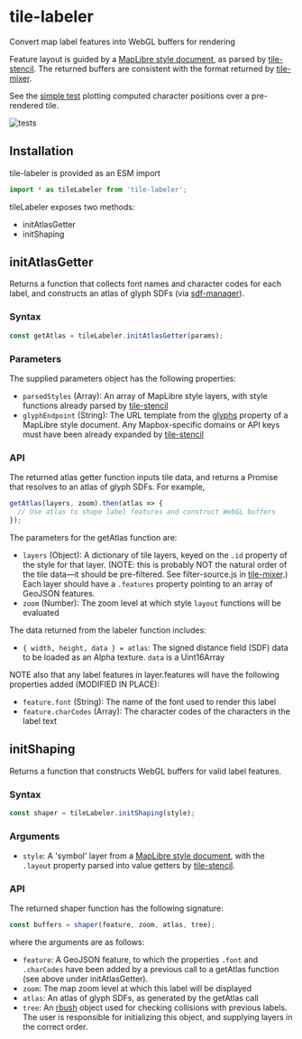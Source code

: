# tile-labeler

Convert map label features into WebGL buffers for rendering

Feature layout is guided by a [MapLibre style document][MapLibre], as parsed by
[tile-stencil][]. The returned buffers are consistent with the format
returned by [tile-mixer][].

See the [simple test][] plotting computed character positions over a
pre-rendered tile.

[MapLibre]: https://maplibre.org/maplibre-gl-js-docs/style-spec/layers/#symbol
[tile-stencil]: https://github.com/GlobeletJS/tile-stencil
[tile-mixer]: https://github.com/GlobeletJS/tile-mixer
[simple test]: https://globeletjs.github.io/tile-labeler/examples/maptiler-basic/

![tests](https://github.com/GlobeletJS/tile-labeler/actions/workflows/node.js.yml/badge.svg)

## Installation
tile-labeler is provided as an ESM import
```javascript
import * as tileLabeler from 'tile-labeler';
```

tileLabeler exposes two methods:
- initAtlasGetter
- initShaping

## initAtlasGetter
Returns a function that collects font names and character codes for each
label, and constructs an atlas of glyph SDFs (via [sdf-manager][]).

[sdf-manager]: https://github.com/GlobeletJS/sdf-manager

### Syntax
```javascript
const getAtlas = tileLabeler.initAtlasGetter(params);
```

### Parameters
The supplied parameters object has the following properties:
- `parsedStyles` (Array): An array of MapLibre style layers, with style functions
  already parsed by [tile-stencil][]
- `glyphEndpoint` (String): The URL template from the [glyphs][] property of a
  MapLibre style document. Any Mapbox-specific domains or API keys must have been
  already expanded by [tile-stencil][]

[glyphs]: https://maplibre.org/maplibre-gl-js-docs/style-spec/glyphs/

### API
The returned atlas getter function inputs tile data, and returns a Promise that
resolves to an atlas of glyph SDFs.
For example,
```javascript
getAtlas(layers, zoom).then(atlas => {
  // Use atlas to shape label features and construct WebGL buffers
});
```

The parameters for the getAtlas function are:
- `layers` (Object): A dictionary of tile layers, keyed on the `.id` property 
  of the style for that layer. (NOTE: this is probably NOT the natural order 
  of the tile data&mdash;it should be pre-filtered. See filter-source.js in 
  [tile-mixer].) Each layer should have a `.features` property pointing to
  an array of GeoJSON features.
- `zoom` (Number): The zoom level at which style `layout` functions will be
  evaluated

The data returned from the labeler function includes:
- `{ width, height, data } = atlas`: The signed distance field (SDF) data to
  be loaded as an Alpha texture. `data` is a Uint16Array

NOTE also that any label features in layer.features will have the following
properties added (MODIFIED IN PLACE):
- `feature.font` (String): The name of the font used to render this label
- `feature.charCodes` (Array): The character codes of the characters in the
  label text

## initShaping
Returns a function that constructs WebGL buffers for valid label features.

### Syntax
```javascript
const shaper = tileLabeler.initShaping(style);
```

### Arguments
- `style`: A 'symbol' layer from a [MapLibre style document][MapLibre], with 
  the `.layout` property parsed into value getters by [tile-stencil][].

### API
The returned shaper function has the following signature:
```javascript
const buffers = shaper(feature, zoom, atlas, tree);
```

where the arguments are as follows:
- `feature`: A GeoJSON feature, to which the properties `.font` and `.charCodes`
  have been added by a previous call to a getAtlas function (see above under
  initAtlasGetter).
- `zoom`: The map zoom level at which this label will be displayed
- `atlas`: An atlas of glyph SDFs, as generated by the getAtlas call
- `tree`: An [rbush][] object used for checking collisions with previous labels.
  The user is responsible for initializing this object, and supplying layers
  in the correct order.

[rbush]: https://github.com/mourner/rbush
